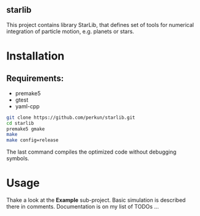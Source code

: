 starlib
---

This project contains library StarLib, that defines set of tools for numerical
integration of particle motion, e.g. planets or stars.

# Installation

## Requirements:

* premake5
* gtest
* yaml-cpp

```bash
git clone https://github.com/perkun/starlib.git
cd starlib
premake5 gmake
make
make config=release
```

The last command compiles the optimized code without debugging symbols.


# Usage

Thake a look at the **Example** sub-project. Basic simulation is described
there in comments. Documentation is on my list of TODOs ...
